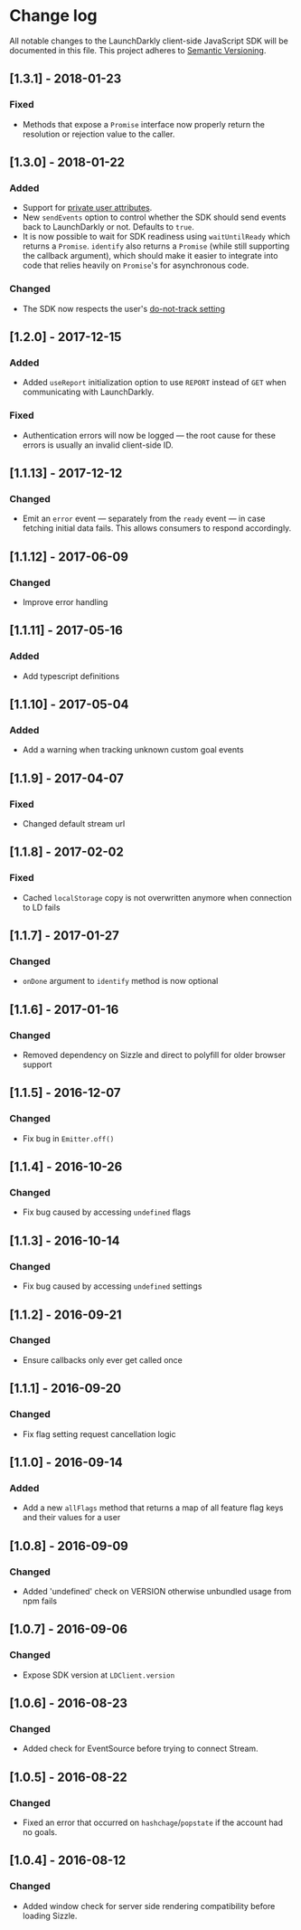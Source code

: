 # Change log

All notable changes to the LaunchDarkly client-side JavaScript SDK will be documented in this file. This 
project adheres to [Semantic Versioning](http://semver.org).

## [1.3.1] - 2018-01-23
### Fixed
- Methods that expose a `Promise` interface now properly return the resolution or rejection value to the caller.

## [1.3.0] - 2018-01-22
### Added
- Support for [private user attributes](https://docs.launchdarkly.com/docs/private-user-attributes).
- New `sendEvents` option to control whether the SDK should send events back to LaunchDarkly or not. Defaults to `true`.
- It is now possible to wait for SDK readiness using `waitUntilReady` which returns a `Promise`. `identify` also returns a `Promise` (while still supporting the callback argument), which should make
it easier to integrate into code that relies heavily on `Promise`'s for asynchronous code.
### Changed
- The SDK now respects the user's [do-not-track setting](https://developer.mozilla.org/en-US/docs/Web/API/Navigator/doNotTrack)

## [1.2.0] - 2017-12-15
### Added
- Added `useReport` initialization option to use `REPORT` instead of `GET` when communicating with LaunchDarkly.
### Fixed
- Authentication errors will now be logged — the root cause for these errors is usually an invalid
  client-side ID.

## [1.1.13] - 2017-12-12
### Changed
- Emit an `error` event — separately from the `ready` event — in case fetching initial data fails. This allows consumers to respond accordingly.

## [1.1.12] - 2017-06-09
### Changed
- Improve error handling

## [1.1.11] - 2017-05-16
### Added
- Add typescript definitions

## [1.1.10] - 2017-05-04
### Added
- Add a warning when tracking unknown custom goal events

## [1.1.9] - 2017-04-07
### Fixed
- Changed default stream url

## [1.1.8] - 2017-02-02
### Fixed
- Cached `localStorage` copy is not overwritten anymore when connection to LD fails

## [1.1.7] - 2017-01-27
### Changed
- `onDone` argument to `identify` method is now optional

## [1.1.6] - 2017-01-16
### Changed
- Removed dependency on Sizzle and direct to polyfill for older browser support

## [1.1.5] - 2016-12-07
### Changed
- Fix bug in `Emitter.off()`

## [1.1.4] - 2016-10-26
### Changed
- Fix bug caused by accessing `undefined` flags

## [1.1.3] - 2016-10-14
### Changed
- Fix bug caused by accessing `undefined` settings

## [1.1.2] - 2016-09-21
### Changed
- Ensure callbacks only ever get called once

## [1.1.1] - 2016-09-20
### Changed
- Fix flag setting request cancellation logic

## [1.1.0] - 2016-09-14
### Added
- Add a new `allFlags` method that returns a map of all feature flag keys and their values for a user

## [1.0.8] - 2016-09-09
### Changed
- Added 'undefined' check on VERSION otherwise unbundled usage from npm fails

## [1.0.7] - 2016-09-06
### Changed
- Expose SDK version at `LDClient.version`

## [1.0.6] - 2016-08-23
### Changed
- Added check for EventSource before trying to connect Stream.

## [1.0.5] - 2016-08-22
### Changed
- Fixed an error that occurred on `hashchage`/`popstate` if the account had no goals.

## [1.0.4] - 2016-08-12
### Changed
- Added window check for server side rendering compatibility before loading Sizzle.
